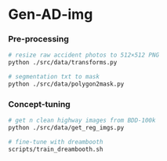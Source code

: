 # Gen-AD-img
### Pre-processing

```bash
# resize raw accident photos to 512×512 PNG
python ./src/data/transforms.py

# segmentation txt to mask
python ./src/data/polygon2mask.py
```

### Concept-tuning

```bash
# get n clean highway images from BDD-100k
python ./src/data/get_reg_imgs.py

# fine-tune with dreambooth
scripts/train_dreambooth.sh
```